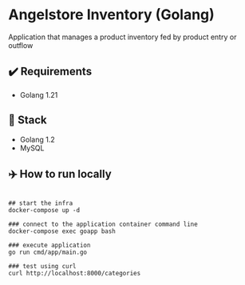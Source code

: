 # Angelstore Inventory (Golang)
Application that manages a product inventory fed by product entry or outflow 

## ✔️ Requirements
- Golang 1.21

## 🍔 Stack
 - Golang 1.2
 - MySQL


## ✈️ How to run locally
```shell

## start the infra
docker-compose up -d

### connect to the application container command line
docker-compose exec goapp bash

### execute application
go run cmd/app/main.go

### test using curl
curl http://localhost:8000/categories
```
